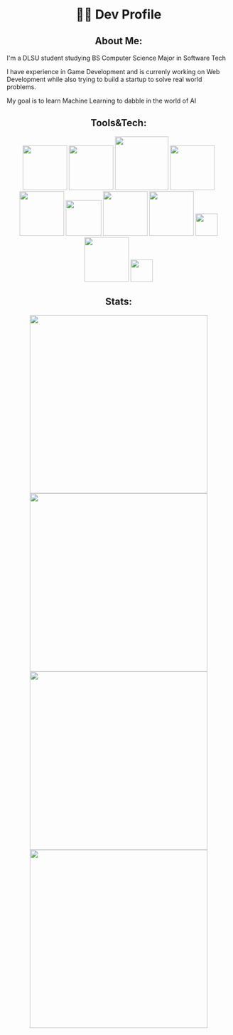 <div align="center">
	<h1>🏹🎱 Dev Profile</h1>
	<h2>About Me:</h2>
	<div align="left">
	<p>I'm a DLSU student studying BS Computer Science Major in Software Tech</p>
	<p>I have experience in Game Development and is currenly working on Web Development while also trying to build a startup to solve real world problems.</p>
	<p>My goal is to learn Machine Learning to dabble in the world of AI</p>
	</div>
	<h2>Tools&Tech:</h2>
	<img width="100" src="https://img.shields.io/badge/React-20232A?style=for-the-badge&logo=react&logoColor=61DAFB" /> 
	<img width="100" src="https://img.shields.io/badge/TypeScript-007ACC?style=for-the-badge&logo=typescript&logoColor=white" /> 
	<img width="120" src="https://img.shields.io/badge/JavaScript-F7DF1E?style=for-the-badge&logo=javascript&logoColor=black" /> 
	<img width="100" src="https://img.shields.io/badge/Node.js-43853D?style=for-the-badge&logo=node.js&logoColor=white" /> 
	<img width="100" src="https://img.shields.io/badge/Tailwind_CSS-38B2AC?style=for-the-badge&logo=tailwind-css&logoColor=white" /> 
	<img width="80" src="https://img.shields.io/badge/Java-ED8B00?style=for-the-badge&logo=openjdk&logoColor=white" /> 
	<img width="100" src="https://img.shields.io/badge/Python-3776AB?style=for-the-badge&logo=python&logoColor=white" /> 
	<img width="100" src="https://img.shields.io/badge/Flask-000000?style=for-the-badge&logo=flask&logoColor=white" /> 
	<img width="50" src="https://img.shields.io/badge/C%23-239120?style=for-the-badge&logo=c-sharp&logoColor=white" /> 
	<img width="100" src="https://img.shields.io/badge/Unity-100000?style=for-the-badge&logo=unity&logoColor=white" /> 
	<img width="50" src="https://img.shields.io/badge/C-00599C?style=for-the-badge&logo=c&logoColor=white" /> 
	<h2>Stats:</h2>
	<img width="400" src="https://github-readme-stats.vercel.app/api?username=mbchavez27&show_icons=true&theme=dark" /> 
	<img width="400" src="http://github-readme-streak-stats.herokuapp.com?user=mbchavez27&theme=dark&date_format=%5BY.%5Dn.j" /> 
	<img width="400" src="https://github-readme-stats.vercel.app/api/top-langs/?username=mbchavez27&layout=compact&theme=dark" /> 
	<a href="https://wakatime.com"><img width="400" src="https://wakatime.com/share/@caa5b56f-990a-46ed-abed-3809ba944d3f/be9afd73-c59c-49d8-af1a-d7562f1d9164.png" /></a>
	<!--<a href="https://wakatime.com"><img width="400" src="https://wakatime.com/share/@caa5b56f-990a-46ed-abed-3809ba944d3f/6df48908-409d-48b0-9639-dc46e2a308ed.png" /></a> -->
</div>

<!--
**mbchavez27/mbchavez27** is a ✨ _special_ ✨ repository because its `README.md` (this file) appears on your GitHub profile.-->
